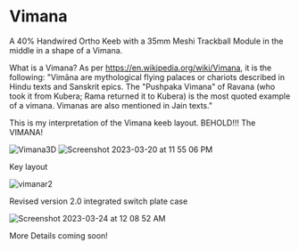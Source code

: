 # Vimana
A 40% Handwired Ortho Keeb with a 35mm Meshi Trackball Module in the middle in a shape of a Vimana.

What is a Vimana? As per https://en.wikipedia.org/wiki/Vimana, it is the following: 
"Vimāna are mythological flying palaces or chariots described in Hindu texts and Sanskrit epics. The "Pushpaka Vimana" of Ravana (who took it from Kubera; Rama returned it to Kubera) is the most quoted example of a vimana. Vimanas are also mentioned in Jain texts."

This is my interpretation of the Vimana keeb layout. BEHOLD!!! The VIMANA!

![Vimana3D](https://user-images.githubusercontent.com/118025702/226535520-006cd86c-0db0-4144-8505-2eb27f8657f0.jpeg)
![Screenshot 2023-03-20 at 11 55 06 PM](https://user-images.githubusercontent.com/118025702/226542699-0c69203b-4389-4e75-af90-2f47ca382a97.png)

Key layout

![vimanar2](https://user-images.githubusercontent.com/118025702/227630881-00700930-61c6-4cab-84d4-08321b68968f.jpg)

Revised version 2.0 integrated switch plate case

![Screenshot 2023-03-24 at 12 08 52 AM](https://user-images.githubusercontent.com/118025702/227630992-4ed05e9f-795e-4d32-84e5-d2465fe76567.png)

More Details coming soon!
